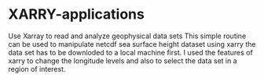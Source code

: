 # XARRY-applications
Use Xarray to read and analyze geophysical data sets
This simple routine can be used to manipulate netcdf sea surface height dataset using xarry
the data set has to be downloded to a local machine first. I used the features of xarry to change the longitude levels
and also to select the data set in a region of interest. 

